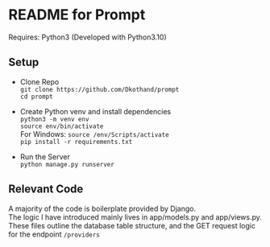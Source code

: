 # README for Prompt

Requires: Python3 (Developed with Python3.10)  

## Setup
- Clone Repo  
`git clone https://github.com/Dkothand/prompt`  
`cd prompt`  

- Create Python venv and install dependencies  
`python3 -m venv env`  
`source env/bin/activate`  
For Windows: `source /env/Scripts/activate`  
`pip install -r requirements.txt`  

- Run the Server  
`python manage.py runserver`


## Relevant Code
A majority of the code is boilerplate provided by Django.  
The logic I have introduced mainly lives in app/models.py and app/views.py.  
These files outline the database table structure, and the GET request logic for the endpoint `/providers`
